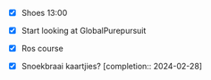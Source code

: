 - [x] Shoes 13:00
- [x] Start looking at GlobalPurepursuit
- [x] Ros course
- [x] Snoekbraai kaartjies?  [completion:: 2024-02-28]

